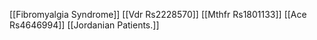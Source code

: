 [[Fibromyalgia Syndrome]]
[[Vdr Rs2228570]]
[[Mthfr Rs1801133]]
[[Ace Rs4646994]]
[[Jordanian Patients.]]
